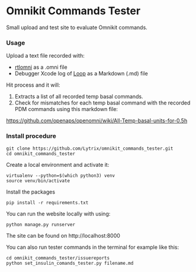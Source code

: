 # Omnikit Commands Tester #

Small upload and test site to evaluate Omnikit commands. 

### Usage ###

Upload a text file recorded with:
- [rtlomni](https://github.com/openaps/openomni) as a .omni file
- Debugger Xcode log of [Loop](https://github.com/LoopKit/Loop) as a Markdown (.md) file

Hit process and it will:
1. Extracts a list of all recorded temp basal commands.
2. Check for mismatches for each temp basal command with the recorded PDM commands using this markdown file: 

https://github.com/openaps/openomni/wiki/All-Temp-basal-units-for-0.5h

### Install procedure ###

```
git clone https://github.com/Lytrix/omnikit_commands_tester.git 
cd omnikit_commands_tester
```

Create a local environment and activate it:
```
virtualenv --python=$(which python3) venv
source venv/bin/activate
```

Install the packages 
```
pip install -r requirements.txt
```

You can run the website locally with using:
```
python manage.py runserver
```

The site can be found on http://localhost:8000</br>

You can also run tester commands in the terminal for example like this:
```
cd omnikit_commands_tester/issuereports
python set_insulin_comands_tester.py filename.md
```

